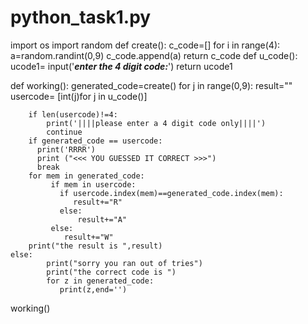 # python_task1.py
import os
import random
def create():
    c_code=[]
    for i in range(4):
        a=random.randint(0,9)
        c_code.append(a)
    return c_code
def u_code():
    ucode1= input('***enter the 4 digit code:***')
    return ucode1

def working():
    generated_code=create()
    for j in range(0,9):
        result=""
        usercode= [int(j)for j in u_code()]
        
        if len(usercode)!=4:
            print('||||please enter a 4 digit code only||||')
            continue
        if generated_code == usercode:
          print('RRRR')
          print ("<<< YOU GUESSED IT CORRECT >>>")
          break 
        for mem in generated_code:
             if mem in usercode:
               if usercode.index(mem)==generated_code.index(mem):
                  result+="R" 
               else:
                   result+="A"
             else:
                result+="W"
        print("the result is ",result)
    else:
            print("sorry you ran out of tries")
            print("the correct code is ")
            for z in generated_code:
               print(z,end='')           
working()

